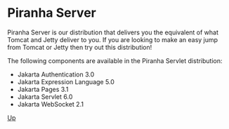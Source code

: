 # Piranha Server

Piranha Server is our distribution that delivers you the equivalent of what 
Tomcat and Jetty deliver to you. If you are looking to make an easy jump from
Tomcat or Jetty then try out this distribution!

The following components are available in the Piranha Servlet distribution:

* Jakarta Authentication 3.0
* Jakarta Expression Language 5.0
* Jakarta Pages 3.1
* Jakarta Servlet 6.0
* Jakarta WebSocket 2.1

[Up](../)
